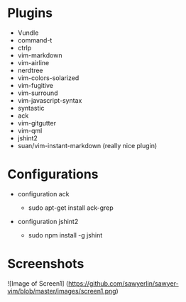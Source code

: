 # Plugins
* Vundle
* command-t
* ctrlp
* vim-markdown
* vim-airline
* nerdtree
* vim-colors-solarized
* vim-fugitive
* vim-surround
* vim-javascript-syntax
* syntastic
* ack
* vim-gitgutter
* vim-qml
* jshint2
* suan/vim-instant-markdown (really nice plugin)

# Configurations
* configuration ack
    - sudo apt-get install ack-grep

* configuration jshint2
    - sudo npm install -g jshint

# Screenshots
![Image of Screen1]
(https://github.com/sawyerlin/sawyer-vim/blob/master/images/screen1.png)
